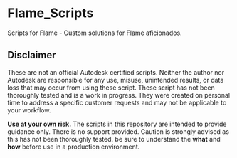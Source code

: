 # Flame_Scripts
Scripts for Flame - Custom solutions for Flame aficionados.

## Disclaimer

These are not an official Autodesk certified scripts. Neither the author nor Autodesk are
responsible for any use, misuse, unintended results, or data loss that may occur from using
these script. These script has not been thoroughly tested and is a work in progress.  They
were created on personal time to address a specific customer requests and may not be applicable
to your workflow.

**Use at your own risk.**
The scripts in this repository are intended to provide guidance only. There is no support
provided. Caution is strongly advised as this has not been thoroughly tested.  be sure to
understand the **what** and **how** before use in a production environment.
